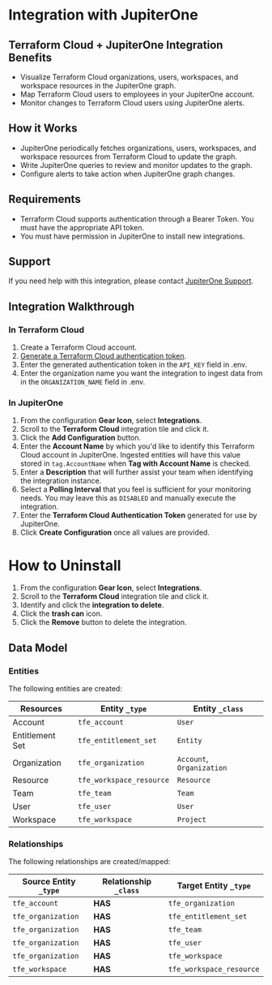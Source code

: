# Integration with JupiterOne

## Terraform Cloud + JupiterOne Integration Benefits

- Visualize Terraform Cloud organizations, users, workspaces, and workspace
  resources in the JupiterOne graph.
- Map Terraform Cloud users to employees in your JupiterOne account.
- Monitor changes to Terraform Cloud users using JupiterOne alerts.

## How it Works

- JupiterOne periodically fetches organizations, users, workspaces, and
  workspace resources from Terraform Cloud to update the graph.
- Write JupiterOne queries to review and monitor updates to the graph.
- Configure alerts to take action when JupiterOne graph changes.

## Requirements

- Terraform Cloud supports authentication through a Bearer Token. You must have
  the appropriate API token.
- You must have permission in JupiterOne to install new integrations.

## Support

If you need help with this integration, please contact
[JupiterOne Support](https://support.jupiterone.io).

## Integration Walkthrough

### In Terraform Cloud

1. Create a Terraform Cloud account.
2. [Generate a Terraform Cloud authentication token](https://www.terraform.io/cloud-docs/api-docs#authentication).
3. Enter the generated authentication token in the `API_KEY` field in .env.
4. Enter the organization name you want the integration to ingest data from in
   the `ORGANIZATION_NAME` field in .env.

### In JupiterOne

1. From the configuration **Gear Icon**, select **Integrations**.
2. Scroll to the **Terraform Cloud** integration tile and click it.
3. Click the **Add Configuration** button.
4. Enter the **Account Name** by which you'd like to identify this Terraform
   Cloud account in JupiterOne. Ingested entities will have this value stored in
   `tag.AccountName` when **Tag with Account Name** is checked.
5. Enter a **Description** that will further assist your team when identifying
   the integration instance.
6. Select a **Polling Interval** that you feel is sufficient for your monitoring
   needs. You may leave this as `DISABLED` and manually execute the integration.
7. Enter the **Terraform Cloud Authentication Token** generated for use by
   JupiterOne.
8. Click **Create Configuration** once all values are provided.

# How to Uninstall

1. From the configuration **Gear Icon**, select **Integrations**.
2. Scroll to the **Terraform Cloud** integration tile and click it.
3. Identify and click the **integration to delete**.
4. Click the **trash can** icon.
5. Click the **Remove** button to delete the integration.

<!-- {J1_DOCUMENTATION_MARKER_START} -->
<!--
********************************************************************************
NOTE: ALL OF THE FOLLOWING DOCUMENTATION IS GENERATED USING THE
"j1-integration document" COMMAND. DO NOT EDIT BY HAND! PLEASE SEE THE DEVELOPER
DOCUMENTATION FOR USAGE INFORMATION:

https://github.com/JupiterOne/sdk/blob/master/docs/integrations/development.md
********************************************************************************
-->

## Data Model

### Entities

The following entities are created:

| Resources       | Entity `_type`           | Entity `_class`           |
| --------------- | ------------------------ | ------------------------- |
| Account         | `tfe_account`            | `User`                    |
| Entitlement Set | `tfe_entitlement_set`    | `Entity`                  |
| Organization    | `tfe_organization`       | `Account`, `Organization` |
| Resource        | `tfe_workspace_resource` | `Resource`                |
| Team            | `tfe_team`               | `Team`                    |
| User            | `tfe_user`               | `User`                    |
| Workspace       | `tfe_workspace`          | `Project`                 |

### Relationships

The following relationships are created/mapped:

| Source Entity `_type` | Relationship `_class` | Target Entity `_type`    |
| --------------------- | --------------------- | ------------------------ |
| `tfe_account`         | **HAS**               | `tfe_organization`       |
| `tfe_organization`    | **HAS**               | `tfe_entitlement_set`    |
| `tfe_organization`    | **HAS**               | `tfe_team`               |
| `tfe_organization`    | **HAS**               | `tfe_user`               |
| `tfe_organization`    | **HAS**               | `tfe_workspace`          |
| `tfe_workspace`       | **HAS**               | `tfe_workspace_resource` |

<!--
********************************************************************************
END OF GENERATED DOCUMENTATION AFTER BELOW MARKER
********************************************************************************
-->
<!-- {J1_DOCUMENTATION_MARKER_END} -->
